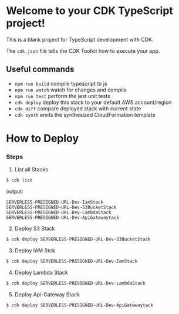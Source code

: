 # Welcome to your CDK TypeScript project!

This is a blank project for TypeScript development with CDK.

The `cdk.json` file tells the CDK Toolkit how to execute your app.

## Useful commands

 * `npm run build`   compile typescript to js
 * `npm run watch`   watch for changes and compile
 * `npm run test`    perform the jest unit tests
 * `cdk deploy`      deploy this stack to your default AWS account/region
 * `cdk diff`        compare deployed stack with current state
 * `cdk synth`       emits the synthesized CloudFormation template


# How to Deploy

### Steps

1. List all Stacks

```sh
$ cdk list
```

output:
```
SERVERLESS-PRESIGNED-URL-Dev-IamStack
SERVERLESS-PRESIGNED-URL-Dev-S3BucketStack
SERVERLESS-PRESIGNED-URL-Dev-LambdaStack
SERVERLESS-PRESIGNED-URL-Dev-ApiGatewaytack
```
2. Deploy S3 Stack

```sh
$ cdk deploy SERVERLESS-PRESIGNED-URL-Dev-S3BucketStack
```
3. Deploy IAM Stck
```sh
$ cdk deploy SERVERLESS-PRESIGNED-URL-Dev-IamStack
```

4. Deploy Lambda Stack
```sh
$ cdk deploy SERVERLESS-PRESIGNED-URL-Dev-LambdaStack
```

5. Deploy Api-Gateway Stack
```sh
$ cdk deploy SERVERLESS-PRESIGNED-URL-Dev-ApiGatewaytack
```
